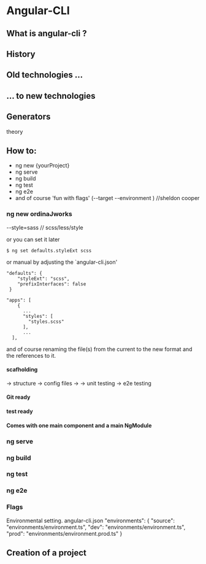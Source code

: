 # Angular-CLI

## What is angular-cli ?

## History

## Old technologies ...

## ... to new technologies

## Generators
theory





## How to:
* ng new {yourProject}
* ng serve
* ng build
* ng test
* ng e2e
* and of course 'fun with flags' (--target --environment )  //sheldon cooper

### ng new ordinaJworks

--style=sass // scss/less/style

or you can set it later

```
$ ng set defaults.styleExt scss
```


or manual by adjusting the `angular-cli.json'

```
"defaults": {
    "styleExt": "scss",
    "prefixInterfaces": false
 }
```

```
"apps": [
    {
      ...
      "styles": [
        "styles.scss"
      ],
      ...
  ],
```

and of course renaming the file(s) from the current to the new format and the references to it.


#### scafholding
-> structure
-> config files
->
-> unit testing
-> e2e testing

#### Git ready

#### test ready

#### Comes with one main component and a main NgModule


### ng serve

### ng build

### ng test

### ng e2e

### Flags

Environmental setting.
angular-cli.json
"environments": {
  "source": "environments/environment.ts",
  "dev": "environments/environment.ts",
  "prod": "environments/environment.prod.ts"
}




## Creation of a project
